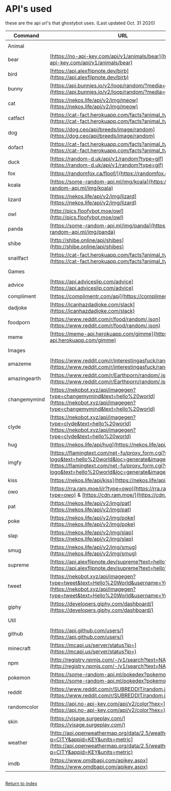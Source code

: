 # API's used

these are the api url's that ghostybot uses. (Last updated Oct. 31 2020)

| Command      | URL                                                                                                                                                                                                                            |
| ------------ | ------------------------------------------------------------------------------------------------------------------------------------------------------------------------------------------------------------------------------ |
|              |
| Animal       |                                                                                                                                                                                                                                |
|              |                                                                                                                                                                                                                                |
| bear         | [https://no-api-key.com/api/v1/animals/bear](https://no-api-key.com/api/v1/animals/bear)                                                                                                                                       |
| bird         | [https://api.alexflipnote.dev/birb](https://api.alexflipnote.dev/birb)                                                                                                                                                         |
| bunny        | [https://api.bunnies.io/v2/loop/random/?media=gif,png](https://api.bunnies.io/v2/loop/random/?media=gif,png)                                                                                                                   |
| cat          | [https://nekos.life/api/v2/img/meow](https://nekos.life/api/v2/img/meow)                                                                                                                                                       |
| catfact      | [https://cat-fact.herokuapp.com/facts?animal_type=cat](https://cat-fact.herokuapp.com/facts?animal_type=cat)                                                                                                                   |
| dog          | [https://dog.ceo/api/breeds/image/random](https://dog.ceo/api/breeds/image/random)                                                                                                                                             |
| dofact       | [https://cat-fact.herokuapp.com/facts?animal_type=dog](https://cat-fact.herokuapp.com/facts?animal_type=dog)                                                                                                                   |
| duck         | [https://random-d.uk/api/v1/random?type=gif](https://random-d.uk/api/v1/random?type=gif)                                                                                                                                       |
| fox          | [https://randomfox.ca/floof/](https://randomfox.ca/floof/)                                                                                                                                                                     |
| koala        | [https://some-random-api.ml/img/koala](https://some-random-api.ml/img/koala)                                                                                                                                                   |
| lizard       | [https://nekos.life/api/v2/img/lizard](https://nekos.life/api/v2/img/lizard)                                                                                                                                                   |
| owl          | [http://pics.floofybot.moe/owl](http://pics.floofybot.moe/owl)                                                                                                                                                                 |
| panda        | [https://some-random-api.ml/img/panda](https://some-random-api.ml/img/panda)                                                                                                                                                   |
| shibe        | [http://shibe.online/api/shibes](http://shibe.online/api/shibes)                                                                                                                                                               |
| snailfact    | [https://cat-fact.herokuapp.com/facts?animal_type=snail](https://cat-fact.herokuapp.com/facts?animal_type=snail)                                                                                                               |
|              |                                                                                                                                                                                                                                |
| Games        |                                                                                                                                                                                                                                |
|              |                                                                                                                                                                                                                                |
| advice       | [https://api.adviceslip.com/advice](https://api.adviceslip.com/advice)                                                                                                                                                         |
| compliment   | [https://complimentr.com/api](https://complimentr.com/api)                                                                                                                                                                     |
| dadjoke      | [https://icanhazdadjoke.com/slack](https://icanhazdadjoke.com/slack)                                                                                                                                                           |
| foodporn     | [https://www.reddit.com/r/food/random/.json](https://www.reddit.com/r/food/random/.json)                                                                                                                                       |
| meme         | [https://meme-api.herokuapp.com/gimme](https://meme-api.herokuapp.com/gimme)                                                                                                                                                   |
|              |                                                                                                                                                                                                                                |  |
| Images       |                                                                                                                                                                                                                                |
|              |                                                                                                                                                                                                                                |
| amazeme      | [https://www.reddit.com/r/interestingasfuck/random.json](https://www.reddit.com/r/interestingasfuck/random.json)                                                                                                               |
| amazingearth | [https://www.reddit.com/r/Earthporn/random/.json](https://www.reddit.com/r/Earthporn/random/.json)                                                                                                                             |
| changemymind | [https://nekobot.xyz/api/imagegen?type=changemymind&text=hello%20world](https://nekobot.xyz/api/imagegen?type=changemymind&text=hello%20world)                                                                                 |
| clyde        | [https://nekobot.xyz/api/imagegen?type=clyde&text=hello%20world](https://nekobot.xyz/api/imagegen?type=clyde&text=hello%20world)                                                                                               |
| hug          | [https://nekos.life/api/hug](https://nekos.life/api/hug)                                                                                                                                                                       |
| imgfy        | [https://flamingtext.com/net-fu/proxy_form.cgi?script=3d-logo&text=hello%20world&loc=generate&imageoutput=true](https://flamingtext.com/net-fu/proxy_form.cgi?script=3d-logo&text=hello%20world&loc=generate&imageoutput=true) |
| kiss         | [https://nekos.life/api/kiss](https://nekos.life/api/kiss)                                                                                                                                                                     |
| owo          | [https://rra.ram.moe/i/r?type=owo](https://rra.ram.moe/i/r?type=owo) & [https://cdn.ram.moe/](https://cdn.ram.moe/)                                                                                                            |
| pat          | [https://nekos.life/api/v2/img/pat](https://nekos.life/api/v2/img/pat)                                                                                                                                                         |
| poke         | [https://nekos.life/api/v2/img/poke](https://nekos.life/api/v2/img/poke)                                                                                                                                                       |
| slap         | [https://nekos.life/api/v2/img/slap](https://nekos.life/api/v2/img/slap)                                                                                                                                                       |
| smug         | [https://nekos.life/api/v2/img/smug](https://nekos.life/api/v2/img/smug)                                                                                                                                                       |
| supreme      | [https://api.alexflipnote.dev/supreme?text=hello%20world](https://api.alexflipnote.dev/supreme?text=hello%20world)                                                                                                             |
| tweet        | [https://nekobot.xyz/api/imagegen?type=tweet&text=Hello%20World&username=You](https://nekobot.xyz/api/imagegen?type=tweet&text=Hello%20World&username=You)                                                                     |
| giphy        | [https://developers.giphy.com/dashboard/](https://developers.giphy.com/dashboard/)                                                                                                                                             |
|              |                                                                                                                                                                                                                                |
| Util         |                                                                                                                                                                                                                                |
|              |                                                                                                                                                                                                                                |
| github       | [https://api.github.com/users/](https://api.github.com/users/)                                                                                                                                                                 |
| minecraft    | [https://mcapi.us/server/status?ip=](https://mcapi.us/server/status?ip=)                                                                                                                                                       |
| npm          | [http://registry.npmjs.com/-/v1/search?text=NAME&size=5](http://registry.npmjs.com/-/v1/search?text=NAME&size=5)                                                                                                               |
| pokemon      | [https://some-random-api.ml/pokedex?pokemon=](https://some-random-api.ml/pokedex?pokemon=)                                                                                                                                     |
| reddit       | [https://www.reddit.com/r/SUBREDDIT/random.json](https://www.reddit.com/r/SUBREDDIT/random.json)                                                                                                                               |
| randomcolor  | [https://api.no-api-key.com/api/v2/color?hex=](https://api.no-api-key.com/api/v2/color?hex=)                                                                                                                                   |
| skin         | [https://visage.surgeplay.com/](https://visage.surgeplay.com/)                                                                                                                                                                 |
| weather      | [http://api.openweathermap.org/data/2.5/weather?q=CITY&appid=KEY&units=metric](http://api.openweathermap.org/data/2.5/weather?q=CITY&appid=KEY&units=metric)                                                                   |
| imdb         | [https://www.omdbapi.com/apikey.aspx](https://www.omdbapi.com/apikey.aspx)                                                                                                                                                     |

##

[Return to index](README.md)
